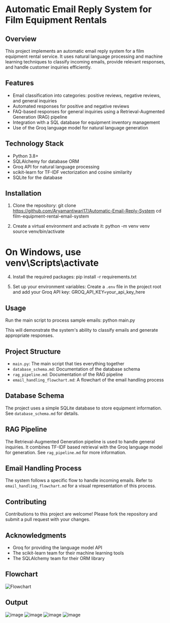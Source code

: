 # Automatic Email Reply System for Film Equipment Rentals

## Overview

This project implements an automatic email reply system for a film equipment rental service. It uses natural language processing and machine learning techniques to classify incoming emails, provide relevant responses, and handle customer inquiries efficiently.

## Features

- Email classification into categories: positive reviews, negative reviews, and general inquiries
- Automated responses for positive and negative reviews
- FAQ-based responses for general inquiries using a Retrieval-Augmented Generation (RAG) pipeline
- Integration with a SQL database for equipment inventory management
- Use of the Groq language model for natural language generation

## Technology Stack

- Python 3.8+
- SQLAlchemy for database ORM
- Groq API for natural language processing
- scikit-learn for TF-IDF vectorization and cosine similarity
- SQLite for the database

## Installation

1. Clone the repository:
git clone https://github.com/Aryamantiwari17/Automatic-Email-Reply-System
cd film-equipment-rental-email-system

2. Create a virtual environment and activate it:
python -m venv venv
source venv/bin/activate
# On Windows, use venv\Scripts\activate

4. Install the required packages:
pip install -r requirements.txt

5. Set up your environment variables:
Create a `.env` file in the project root and add your Groq API key:
GROQ_API_KEY=your_api_key_here

## Usage

Run the main script to process sample emails:
python main.py

This will demonstrate the system's ability to classify emails and generate appropriate responses.

## Project Structure

- `main.py`: The main script that ties everything together
- `database_schema.md`: Documentation of the database schema
- `rag_pipeline.md`: Documentation of the RAG pipeline
- `email_handling_flowchart.md`: A flowchart of the email handling process

## Database Schema

The project uses a simple SQLite database to store equipment information. See `database_schema.md` for details.

## RAG Pipeline

The Retrieval-Augmented Generation pipeline is used to handle general inquiries. It combines TF-IDF based retrieval with the Groq language model for generation. See `rag_pipeline.md` for more information.

## Email Handling Process

The system follows a specific flow to handle incoming emails. Refer to `email_handling_flowchart.md` for a visual representation of this process.


## Contributing

Contributions to this project are welcome! Please fork the repository and submit a pull request with your changes.

## Acknowledgments

- Groq for providing the language model API
- The scikit-learn team for their machine learning tools
- The SQLAlchemy team for their ORM library

## Flowchart

![Flowchart](https://github.com/user-attachments/assets/9c6f4d06-0d7f-493f-b4a1-253d56b53622)

## Output
![image](https://github.com/user-attachments/assets/e3b1a3d1-2d7d-46bf-8d53-75a1e8feb710)
![image](https://github.com/user-attachments/assets/1587fcd9-1c33-496a-94ae-7c2e2bca6998)
![image](https://github.com/user-attachments/assets/fff12dd9-d49e-40e7-a087-d4227cf19c68)
![image](https://github.com/user-attachments/assets/9cfa5de2-311c-4004-a86d-cca9a86264c0)





